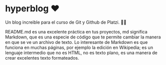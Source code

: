 # hyperblog ❤️
Un blog increible para el curso de Git y Github de Platzi. ✌🏻

README.md es una excelente práctica en tus proyectos, md significa Markdown, que es una especie de código que te permite cambiar la manera en que se ve un archivo de texto.
Lo interesante de Markdown es que funciona en muchas páginas, por ejemplo la edición en Wikipedia; es un lenguaje intermedio que no es HTML, no es texto plano, es una manera de crear excelentes texto formateados.
